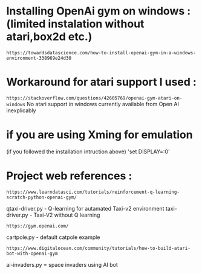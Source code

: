 
# Installing OpenAi gym on windows : (limited instalation without atari,box2d etc.)
`https://towardsdatascience.com/how-to-install-openai-gym-in-a-windows-environment-338969e24d30`

# Workaround for atari support I used :
`https://stackoverflow.com/questions/42605769/openai-gym-atari-on-windows`
No atari support in windows currently available from Open AI inexplicably

# if you are using Xming for emulation
(if you followed the installation intruction above)
'set DISPLAY=:0' 

# Project web references :
`https://www.learndatasci.com/tutorials/reinforcement-q-learning-scratch-python-openai-gym/`

qtaxi-driver.py - Q-learning for autamated Taxi-v2 environment 
taxi-driver.py - Taxi-V2 without Q learning

`https://gym.openai.com/`

cartpole.py - default catpole example

`https://www.digitalocean.com/community/tutorials/how-to-build-atari-bot-with-openai-gym`

ai-invaders.py = space invaders using AI bot
